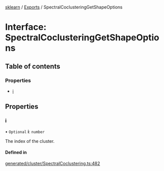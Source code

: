 [sklearn](../readme.md) / [Exports](../modules.md) / SpectralCoclusteringGetShapeOptions

# Interface: SpectralCoclusteringGetShapeOptions

## Table of contents

### Properties

- [i](SpectralCoclusteringGetShapeOptions.md#i)

## Properties

### i

• `Optional` **i**: `number`

The index of the cluster.

#### Defined in

[generated/cluster/SpectralCoclustering.ts:482](https://github.com/transitive-bullshit/scikit-learn-ts/blob/367336a/packages/sklearn/src/generated/cluster/SpectralCoclustering.ts#L482)
